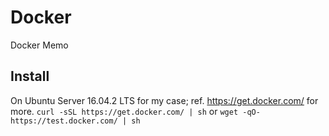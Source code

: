 # Docker
Docker Memo

## Install 
On Ubuntu Server 16.04.2 LTS for my case; ref. https://get.docker.com/ for more.
```curl -sSL https://get.docker.com/ | sh```
or
```wget -qO- https://test.docker.com/ | sh```
